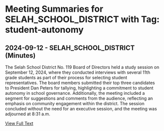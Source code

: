 # Meeting Summaries for SELAH_SCHOOL_DISTRICT with Tag: student-autonomy

## 2024-09-12 - SELAH_SCHOOL_DISTRICT (Minutes)

The Selah School District No. 119 Board of Directors held a study session on September 12, 2024, where they conducted interviews with several 11th grade students as part of their process for selecting student representatives. The board members submitted their top three candidates to President Dan Peters for tallying, highlighting a commitment to student autonomy in school governance. Additionally, the meeting included a segment for suggestions and comments from the audience, reflecting an emphasis on community engagement within the district. The session concluded without the need for an executive session, and the meeting was adjourned at 8:31 a.m.

[View Full Text](https://raw.githubusercontent.com/VoronoiPerspectives/WashingtonStateSchoolBoardExplorer/refs/heads/main/data/countries/usa/states/wa/counties/yakima/school_boards/selah_school_district/2024/2024-09-12-minutes.txt)

